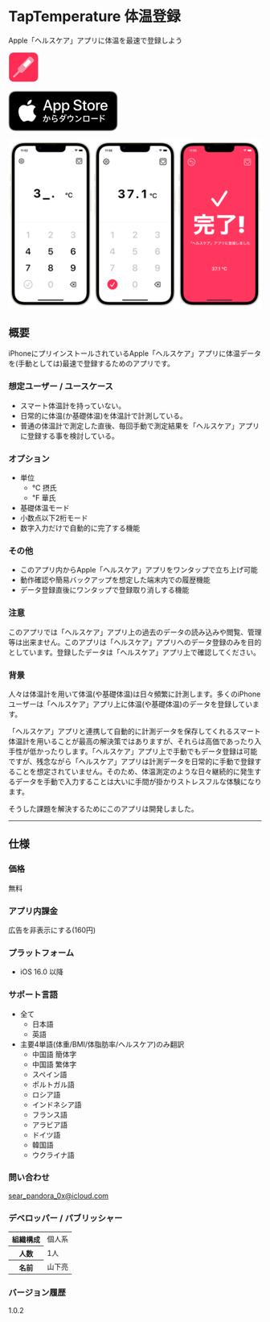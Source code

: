 TapTemperature 体温登録
=============================
Apple「ヘルスケア」アプリに体温を最速で登録しよう

<img src="icon.png" width="60">

[![AppStore link](appstore_badge.svg)](https://apps.apple.com/app/id1626760566)

<img src="top1200w.png" width="600">

概要
-----------------
iPhoneにプリインストールされているApple「ヘルスケア」アプリに体温データを(手動としては)最速で登録するためのアプリです。

### 想定ユーザー / ユースケース
- スマート体温計を持っていない。
- 日常的に体温(か基礎体温)を体温計で計測している。
- 普通の体温計で測定した直後、毎回手動で測定結果を「ヘルスケア」アプリに登録する事を検討している。

### オプション
- 単位
  - ℃ 摂氏
  - ℉ 華氏
- 基礎体温モード
- 小数点以下2桁モード
- 数字入力だけで自動的に完了する機能

### その他
- このアプリ内からApple「ヘルスケア」アプリをワンタップで立ち上げ可能
- 動作確認や簡易バックアップを想定した端末内での履歴機能
- データ登録直後にワンタップで登録取り消しする機能

### 注意
このアプリでは「ヘルスケア」アプリ上の過去のデータの読み込みや閲覧、管理等は出来ません。このアプリは「ヘルスケア」アプリへのデータ登録のみを目的としています。登録したデータは「ヘルスケア」アプリ上で確認してください。

### 背景
人々は体温計を用いて体温(や基礎体温)は日々頻繁に計測します。多くのiPhoneユーザーは「ヘルスケア」アプリ上に体温(や基礎体温)のデータを登録しています。

「ヘルスケア」アプリと連携して自動的に計測データを保存してくれるスマート体温計を用いることが最高の解決策ではありますが、それらは高価であったり入手性が低かったりします。「ヘルスケア」アプリ上で手動でもデータ登録は可能ですが、残念ながら「ヘルスケア」アプリは計測データを日常的に手動で登録することを想定されていません。そのため、体温測定のような日々継続的に発生するデータを手動で入力することは大いに手間が掛かりストレスフルな体験になります。

そうした課題を解決するためにこのアプリは開発しました。

* * *

仕様
-------
### 価格
無料

### アプリ内課金
広告を非表示にする(160円)

### プラットフォーム
- iOS 16.0 以降

### サポート言語
- 全て
  - 日本語
  - 英語
- 主要4単語(体重/BMI/体脂肪率/ヘルスケア)のみ翻訳
  - 中国語 簡体字
  - 中国語 繁体字
  - スペイン語
  - ポルトガル語
  - ロシア語
  - インドネシア語
  - フランス語
  - アラビア語
  - ドイツ語
  - 韓国語
  - ウクライナ語

### 問い合わせ
sear_pandora_0x@icloud.com

### デベロッパー / パブリッシャー
<table>
<tr>
<th>組織構成</th>
<td>個人系</td>
</tr>
<tr>
<th>人数</th>
<td>1人</td>
</tr>
<tr>
<th>名前</th>
<td>山下亮</td>
</tr>
</table>

### バージョン履歴
1.0.2
